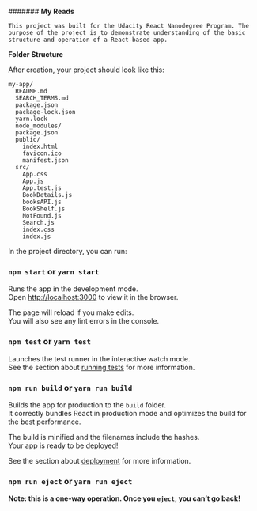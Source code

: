 ####### **My Reads**

```This project was built for the Udacity React Nanodegree Program. The purpose of the project is to demonstrate understanding of the basic structure and operation of a React-based app.```

**Folder Structure**

After creation, your project should look like this:
```
my-app/
  README.md
  SEARCH_TERMS.md
  package.json
  package-lock.json
  yarn.lock
  node_modules/
  package.json
  public/
    index.html
    favicon.ico
    manifest.json
  src/
    App.css
    App.js
    App.test.js
    BookDetails.js
    booksAPI.js
    BookShelf.js
    NotFound.js
    Search.js
    index.css
    index.js
```    
In the project directory, you can run:

### `npm start`  or `yarn start`

Runs the app in the development mode.<br>
Open [http://localhost:3000](http://localhost:3000) to view it in the browser.

The page will reload if you make edits.<br>
You will also see any lint errors in the console.

### `npm test` or `yarn test`

Launches the test runner in the interactive watch mode.<br>
See the section about [running tests](#running-tests) for more information.

### `npm run build`  or  `yarn run build`

Builds the app for production to the `build` folder.<br>
It correctly bundles React in production mode and optimizes the build for the best performance.

The build is minified and the filenames include the hashes.<br>
Your app is ready to be deployed!

See the section about [deployment](#deployment) for more information.

### `npm run eject`  or   `yarn run eject`

**Note: this is a one-way operation. Once you `eject`, you can’t go back!**
